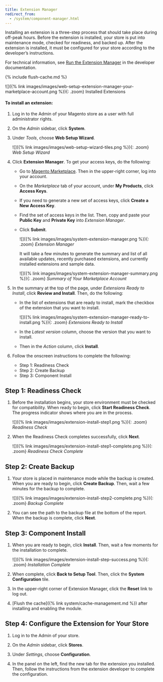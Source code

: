 ```yaml
---
title: Extension Manager
redirect_from: 
  - /system/component-manager.html
---
```


Installing an extension is a three-step process that should take place during off-peak hours. Before the extension is installed, your store is put into maintenance mode, checked for readiness, and backed up. After the extension is installed, it must be configured for your store according to the developer’s instructions.

For technical information, see [Run the Extension Manager][1] in the developer documentation.

{% include flush-cache.md %}

![]({% link images/images/web-setup-extension-manager-your-marketplace-account.png %}){: .zoom}
Installed Extensions

#### To install an extension:

1.  Log in to the Admin of your Magento store as a user with full administrator rights.

1.  On the _Admin_ sidebar, click **System**.

1.  Under _Tools_, choose **Web Setup Wizard**.

    ![]({% link images/images/web-setup-wizard-tiles.png %}){: .zoom}
    _Web Setup Wizard_

1.  Click **Extension Manager**. To get your access keys, do the following:

    -  Go to [Magento Marketplace][2]. Then in the upper-right corner, log into your account.

    -  On the _Marketplace_ tab of your account, under **My Products**, click **Access Keys**.

    -  If you need to generate a new set of access keys, click **Create a New Access Key**.

    -  Find the set of access keys in the list. Then, copy and paste your **Public Key** and **Private Key** into _Extension Manager_.

    -  Click **Submit**.

        ![]({% link images/images/system-extension-manager.png %}){: .zoom}
        _Extension Manager_

        It will take a few minutes to generate the summary and list of all available updates, recently purchased extensions, and currently installed extensions and sample data.

        ![]({% link images/images/system-extension-manager-summary.png %}){: .zoom}
        _Summary of Your Marketplace Account_

1.  In the summary at the top of the page, under _Extensions Ready to Install_, click **Review and Install**. Then, do the following:

    -  In the list of extensions that are ready to install, mark the checkbox of the extension that you want to install.

        ![]({% link images/images/system-extension-manager-ready-to-install.png %}){: .zoom}
        _Extensions Ready to Install_

    -  In the _Latest version_ column, choose the version that you want to install.
   
    -  Then in the _Action_ column, click **Install**.

1.  Follow the onscreen instructions to complete the following:

    * Step 1: Readiness Check
    * Step 2: Create Backup
    * Step 3: Component Install

## Step 1: Readiness Check

1.  Before the installation begins, your store environment must be checked for compatibility. When ready to begin, click **Start Readiness Check**. The progress indicator shows where you are in the process.

    ![]({% link images/images/extension-install-step1.png %}){: .zoom}
    _Readiness Check_

1.  When the Readiness Check completes successfully, click **Next**.

    ![]({% link images/images/extension-install-step1-complete.png %}){: .zoom}
    _Readiness Check Complete_

## Step 2: Create Backup

1.  Your store is placed in maintenance mode while the backup is created. When you are ready to begin, click **Create Backup**. Then, wait a few minutes for the backup to complete.

    ![]({% link images/images/extension-install-step2-complete.png %}){: .zoom}
    _Backup Complete_

1.  You can see the path to the backup file at the bottom of the report. When the backup is complete, click **Next**.

## Step 3: Component Install

1.  When you are ready to begin, click **Install**. Then, wait a few moments for the installation to complete.

    ![]({% link images/images/extension-install-step-success.png %}){: .zoom}
    _Installation Complete_

1.  When complete, click **Back to Setup Tool**. Then, click the **System Configuration** tile.

1.  In the upper-right corner of Extension Manager, click the **Reset** link to log out.

1.  [Flush the cache]({% link system/cache-management.md %}) after installing and enabling the module.

## Step 4: Configure the Extension for Your Store

1.  Log in to the Admin of your store.

1.  On the _Admin_ sidebar, click **Stores**.

1.  Under _Settings_, choose **Configuration**.

1.  In the panel on the left, find the new tab for the extension you installed. Then, follow the instructions from the extension developer to complete the configuration.

[1]: http://devdocs.magento.com/guides/v2.3/comp-mgr/extens-man/extensman-checklist.html
[2]: https://marketplace.magento.com/
